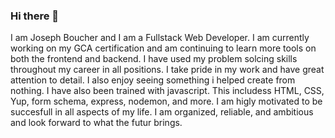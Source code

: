 ### Hi there 👋
 I am Joseph Boucher and I am a Fullstack Web Developer. I am currently working on my GCA certification and am continuing to learn more tools on both the frontend and backend. I have used my problem solcing skills throughout my career in all positions. I take pride in my work and have great attention to detail. I also enjoy seeing something i helped create from nothing. I have also been trained with javascript. This includess HTML, CSS, Yup, form schema, express, nodemon, and more.
 I am higly motivated to be succesfull in all aspects of my life. I am organized, reliable, and ambitious and look forward to what the futur brings.
<!--
**The-real-joe/The-real-joe** is a ✨ _special_ ✨ repository because its `README.md` (this file) appears on your GitHub profile.

Here are some ideas to get you started:

- 🔭 I’m currently working on ...
- 🌱 I’m currently learning ...
- 👯 I’m looking to collaborate on ...
- 🤔 I’m looking for help with ...
- 💬 Ask me about ...
- 📫 How to reach me: ...
- 😄 Pronouns: ...
- ⚡ Fun fact: ...
-->
